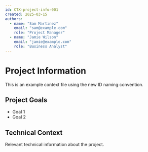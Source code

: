 ```yaml
---
id: CTX-project-info-001
created: 2025-03-15
authors:
  - name: "Sam Martinez"
    email: "sam@example.com"
    role: "Project Manager"
  - name: "Jamie Wilson"
    email: "jamie@example.com"
    role: "Business Analyst"
---
```


# Project Information <!-- INFO-001 -->

This is an example context file using the new ID naming convention.

## Project Goals <!-- REQ-001 -->

- Goal 1
- Goal 2

## Technical Context <!-- INFO-002 -->

Relevant technical information about the project.